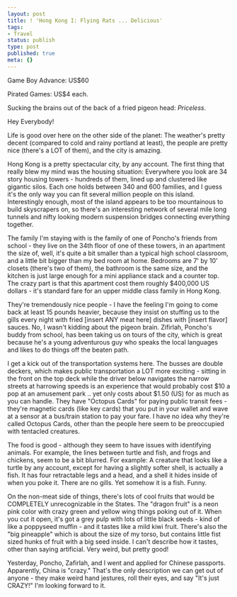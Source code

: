 ```yaml
---
layout: post
title: ! 'Hong Kong I: Flying Rats ... Delicious'
tags:
- Travel
status: publish
type: post
published: true
meta: {}
---
```

Game Boy Advance: US$60

Pirated Games: US$4 each.

Sucking the brains out of the back of a fried pigeon head:  <i>Priceless</i>.

Hey Everybody!

Life is good over here on the other side of the planet:  The weather's pretty decent (compared to cold and rainy portland at least), the people are pretty nice (there's a LOT of them), and the city is amazing.

Hong Kong is a pretty spectacular city, by any account.  The first thing that really blew my mind was the housing situation:  Everywhere you look are 34 story housing towers - hundreds of them, lined up and clustered like gigantic silos.  Each one holds between 340 and 600 families, and I guess it's the only way you can fit several million people on this island. Interestingly enough, most of the island appears to be too mountainous to build skyscrapers on, so there's an interesting network of several mile long tunnels and nifty looking modern suspension bridges connecting everything together.

The family I'm staying with is the family of one of Poncho's friends from school - they live on the 34th floor of one of these towers, in an apartment the size of, well, it's quite a bit smaller than a typical high school classroom, and a little bit bigger than my bed room at home. Bedrooms are 7' by 10' closets (there's two of them), the bathroom is the same size, and the kitchen is just large enough for a mini appliance stack and a counter top.  The crazy part is that this apartment cost them roughly $400,000 US dollars - it's standard fare for an upper middle class family in Hong Kong.

They're tremendously nice people - I have the feeling I'm going to come back at least 15 pounds heavier, because they insist on stuffing us to the gills every night with fried [insert ANY meat here] dishes with [insert flavor] sauces.  No, I wasn't kidding about the pigeon brain.  Zifirlah, Poncho's buddy from school, has been taking us on tours of the city, which is great because he's a young adventurous guy who speaks the local languages and likes to do things off the beaten path.

I get a kick out of the transportation systems here.  The busses are double deckers, which makes public transportation a LOT more exciting - sitting in the front on the top deck while the driver below navigates the narrow streets at harrowing speeds is an experience that would probably cost $10 a pop at an amusement park .. yet only costs about $1.50 (US) for as much as you can handle.  They have "Octopus Cards" for paying public transit fees - they're magnetic cards (like key cards) that you put in your wallet and wave at a sensor at a bus/train station to pay your fare.  I have no idea why they're called Octopus Cards, other than the people here seem to be preoccupied with tentacled creatures.

The food is good - although they seem to have issues with identifying animals.  For example, the lines between turtle and fish, and frogs and chickens, seem to be a bit blurred.  For example:  A creature that looks like a turtle by any account, except for having a slightly softer shell, is actually a fish.  It has four retractable legs and a head, and a shell it hides inside of when you poke it.  There are no gills.  Yet somehow it is a fish.  Funny.

On the non-meat side of things, there's lots of cool fruits that would be COMPLETELY unrecognizable in the States.  The "dragon fruit" is a neon pink color with crazy green and yellow wing things poking out of it.  When you cut it open, it's got a grey pulp with lots of little black seeds - kind of like a poppyseed muffin - and it tastes like a mild kiwi fruit.  There's also the "big pineapple" which is about the size of my torso, but contains little fist sized hunks of fruit with a big seed inside.  I can't describe how it tastes, other than saying artificial.  Very weird, but pretty good!

Yesterday, Poncho, Zafirlah, and I went and applied for Chinese passports. Apparently, China is "crazy."  That's the only description we can get out of anyone - they make weird hand jestures, roll their eyes, and say "It's just CRAZY!"  I'm looking forward to it.
